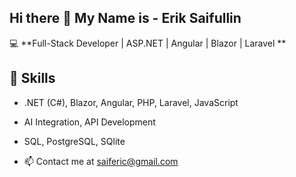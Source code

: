 ## Hi there 👋 My Name is - Erik Saifullin
💻 **Full-Stack Developer | ASP.NET | Angular | Blazor | Laravel **

## 🚀 Skills  
- .NET (C#), Blazor, Angular, PHP, Laravel, JavaScript  
- AI Integration, API Development  
- SQL, PostgreSQL, SQlite

- 📫 Contact me at [saiferic@gmail.com](mailto:saiferic@gmail.com)
